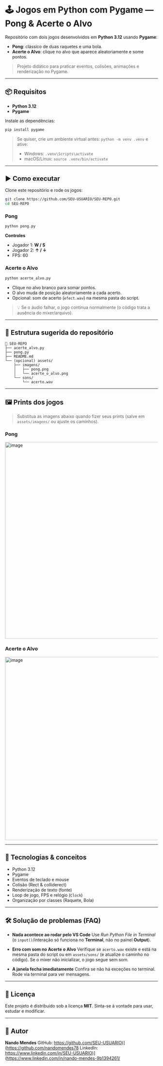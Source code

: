 # 🕹️ Jogos em Python com Pygame — Pong & Acerte o Alvo

Repositório com dois jogos desenvolvidos em **Python 3.12** usando **Pygame**:
- **Pong**: clássico de duas raquetes e uma bola.
- **Acerte o Alvo**: clique no alvo que aparece aleatoriamente e some pontos.

> Projeto didático para praticar eventos, colisões, animações e renderização no Pygame.

---

## 📦 Requisitos

- **Python 3.12**
- **Pygame**
  
Instale as dependências:
```bash
pip install pygame
````

> Se quiser, crie um ambiente virtual antes: `python -m venv .venv` e ative:
>
> * Windows: `.venv\Scripts\activate`
> * macOS/Linux: `source .venv/bin/activate`

---

## ▶️ Como executar

Clone este repositório e rode os jogos:

```bash
git clone https://github.com/SEU-USUARIO/SEU-REPO.git
cd SEU-REPO
```

### Pong

```bash
python pong.py
```

**Controles**

* Jogador 1: **W / S**
* Jogador 2: **↑ / ↓**
* FPS: 60

### Acerte o Alvo

```bash
python acerte_alvo.py
```

* Clique no alvo branco para somar pontos.
* O alvo muda de posição aleatoriamente a cada acerto.
* Opcional: som de acerto (`efect.wav`) na mesma pasta do script.

> 💡 Se o áudio falhar, o jogo continua normalmente (o código trata a ausência do mixer/arquivo).

---

## 🧱 Estrutura sugerida do repositório

```
📁 SEU-REPO
├── acerte_alvo.py
├── pong.py
├── README.md
└── (opcional) assets/
    ├── imagens/
    │   ├── pong.png
    │   └── acerte_o_alvo.png
    └── sons/
        └── acerto.wav
```

---

## 🖼️ Prints dos jogos

> Substitua as imagens abaixo quando fizer seus prints (salve em `assets/imagens/` ou ajuste os caminhos).

### Pong
<img width="1273" height="646" alt="image" src="https://github.com/user-attachments/assets/b34a4f13-13f6-4766-998b-73292c9aaf23" />


### Acerte o Alvo
<img width="1268" height="602" alt="image" src="https://github.com/user-attachments/assets/0a6db0fc-e10a-42e0-aaa9-b2785385f18c" />


---

## 🧩 Tecnologias & conceitos

* Python 3.12
* Pygame
* Eventos de teclado e mouse
* Colisão (Rect & colliderect)
* Renderização de texto (fonte)
* Loop de jogo, FPS e relógio (`Clock`)
* Organização por classes (Raquete, Bola)

---

## 🛠️ Solução de problemas (FAQ)

* **Nada acontece ao rodar pelo VS Code**
  Use *Run Python File in Terminal* (o `input()`/interação só funciona no **Terminal**, não no painel **Output**).

* **Erro com som no Acerte o Alvo**
  Verifique se `acerto.wav` existe e está na mesma pasta do script ou em `assets/sons/` (e atualize o caminho no código).
  Se o mixer não inicializar, o jogo segue sem som.

* **A janela fecha imediatamente**
  Confira se não há exceções no terminal. Rode via terminal para ver mensagens.

---

## 📄 Licença

Este projeto é distribuído sob a licença **MIT**.
Sinta-se à vontade para usar, estudar e modificar.

---

## 👤 Autor

**Nando Mendes**
GitHub: 
https://github.com/SEU-USUARIO)](https://github.com/nandomendes78
LinkedIn: 
https://www.linkedin.com/in/SEU-USUARIO)](https://www.linkedin.com/in/nando-mendes-9b1394261/




